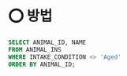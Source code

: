 # ⭕ 방법

```sql
SELECT ANIMAL_ID, NAME
FROM ANIMAL_INS
WHERE INTAKE_CONDITION <> 'Aged'
ORDER BY ANIMAL_ID;
```